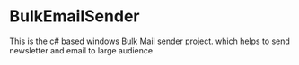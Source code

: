 # BulkEmailSender
This is the c# based windows Bulk Mail sender project. which helps to send newsletter and email to large audience 
